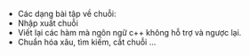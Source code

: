 - Các dạng bài tập về chuỗi:
- Nhập xuất chuỗi
- Viết lại các hàm mà ngôn ngữ c++ không hỗ trợ và ngược lại.
- Chuẩn hóa xâu, tìm kiếm, cắt chuỗi ...
